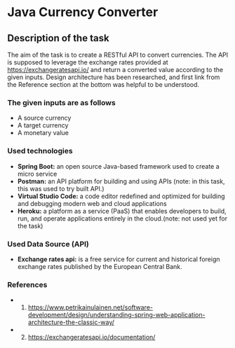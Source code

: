 # Java Currency Converter

## Description of the task
The aim of the task is to create a RESTful API to convert currencies. The API is supposed to leverage the exchange rates provided at https://exchangeratesapi.io/ and return a converted value according to the given inputs. Design architecture has been researched, and first link from the Reference section at the bottom was helpful to be understood.

### The given inputs are as follows
*  A source currency
*  A target currency
*  A monetary value

### Used technologies
* **Spring Boot:** an open source Java-based framework used to create a micro service
* **Postman:** an API platform for building and using APIs (note: in this task, this was used to try built API.)
* **Virtual Studio Code:** a code editor redefined and optimized for building and debugging modern web and cloud applications
* **Heroku:** a platform as a service (PaaS) that enables developers to build, run, and operate applications entirely in the cloud.(note: not used yet for the task)

### Used Data Source (API)
* **Exchange rates api:** is a free service for current and historical foreign exchange rates published by the European Central Bank.


### References
* 1. https://www.petrikainulainen.net/software-development/design/understanding-spring-web-application-architecture-the-classic-way/
* 2. https://exchangeratesapi.io/documentation/


